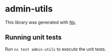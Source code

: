 # admin-utils

This library was generated with [Nx](https://nx.dev).

## Running unit tests

Run `nx test admin-utils` to execute the unit tests.

